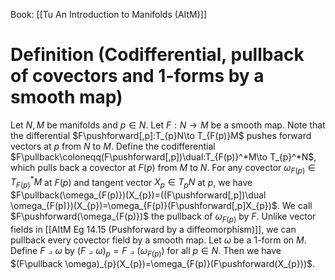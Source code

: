 Book: [[Tu An Introduction to Manifolds (AItM)]]
# Definition (Codifferential, pullback of covectors and 1-forms by a smooth map)
Let $N,M$ be manifolds and $p\in N$.
Let $F:N\to M$ be a smooth map.
Note that the differential $F\pushforward[,p]:T_{p}N\to T_{F(p)}M$ pushes forward vectors at $p$ from $N$ to $M$.
Define the codifferential $F\pullback\coloneqq(F\pushforward[,p])\dual:T_{F(p)}^*M\to T_{p}^*N$, which pulls back a covector at $F(p)$ from $M$ to $N$.
For any covector $\omega_{F(p)}\in T_{F(p)}^*M$ at $F(p)$ and tangent vector $X_{p}\in T_{p}N$ at $p$, we have $F\pullback(\omega_{F(p)})(X_{p})=((F\pushforward[,p])\dual \omega_{F(p)})(X_{p})=\omega_{F(p)}(F\pushforward[,p]X_{p})$.
We call $F\pushforward(\omega_{F(p)})$ the pullback of $\omega_{F(p)}$ by $F$.
Unlike vector fields in [[AItM Eg 14.15 (Pushforward by a diffeomorphism)]], we can pullback every covector field by a smooth map.
Let $\omega$ be a $1$-form on $M$.
Define $F\pullback \omega$ by $(F\pullback \omega)_{p}=F\pullback(\omega_{F(p)})$ for all $p\in N$.
Then we have $(F\pullback \omega)_{p}(X_{p})=\omega_{F(p)}(F\pushforward(X_{p}))$.